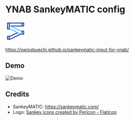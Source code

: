 # YNAB SankeyMATIC config

<img src="src/assets/logo.png" alt="Logo" width="64"/>

<https://swissbuechi.github.io/sankeymatic-input-for-ynab/>

## Demo

![Demo](docs/demo.gif)

## Credits

- SankeyMATIC: <https://sankeymatic.com/>
- Logo: <a href="https://www.flaticon.com/free-icons/sankey" title="sankey icons">Sankey icons created by Pericon - Flaticon</a>
